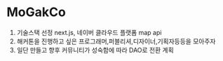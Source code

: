# MoGakCo

1. 기술스택 선정 next.js, 네이버 클라우드 플랫폼 map api
2. 해커톤을 진행하고 싶은 프로그래머,퍼블리셔,디자이너,기획자등등을 모아주자
3. 일단 만들고 향후 커뮤니티가 성숙함에 따라 DAO로 전환 계획 
